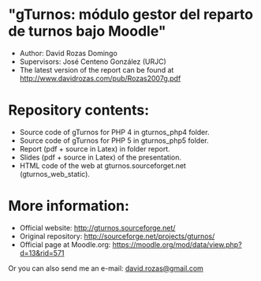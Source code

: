 "gTurnos: módulo gestor del reparto de turnos bajo Moodle"
=============================================================================

- Author: David Rozas Domingo
- Supervisors: José Centeno González (URJC)
- The latest version of the report can be found at http://www.davidrozas.com/pub/Rozas2007g.pdf


Repository contents:
============

- Source code of gTurnos for PHP 4 in gturnos_php4 folder.
- Source code of gTurnos for PHP 5 in gturnos_php5 folder.
- Report (pdf + source in Latex) in folder report.
- Slides (pdf + source in Latex) of the presentation.
- HTML code of the web at gturnos.sourceforget.net (gturnos_web_static).


More information:
=================
- Official website: http://gturnos.sourceforge.net/
- Original repository: http://sourceforge.net/projects/gturnos/
- Official page at Moodle.org: https://moodle.org/mod/data/view.php?d=13&rid=571

Or you can also send me an e-mail: david.rozas@gmail.com
